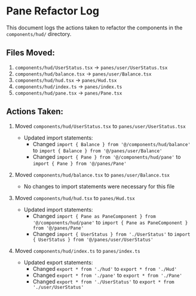 # Pane Refactor Log

This document logs the actions taken to refactor the components in the `components/hud/` directory.

## Files Moved:

1. `components/hud/UserStatus.tsx` -> `panes/user/UserStatus.tsx`
2. `components/hud/balance.tsx` -> `panes/user/Balance.tsx`
3. `components/hud/hud.tsx` -> `panes/Hud.tsx`
4. `components/hud/index.ts` -> `panes/index.ts`
5. `components/hud/pane.tsx` -> `panes/Pane.tsx`

## Actions Taken:

1. Moved `components/hud/UserStatus.tsx` to `panes/user/UserStatus.tsx`
   - Updated import statements:
     - Changed `import { Balance } from '@/components/hud/balance'` to `import { Balance } from '@/panes/user/Balance'`
     - Changed `import { Pane } from '@/components/hud/pane'` to `import { Pane } from '@/panes/Pane'`

2. Moved `components/hud/balance.tsx` to `panes/user/Balance.tsx`
   - No changes to import statements were necessary for this file

3. Moved `components/hud/hud.tsx` to `panes/Hud.tsx`
   - Updated import statements:
     - Changed `import { Pane as PaneComponent } from '@/components/hud/pane'` to `import { Pane as PaneComponent } from '@/panes/Pane'`
     - Changed `import { UserStatus } from './UserStatus'` to `import { UserStatus } from '@/panes/user/UserStatus'`

4. Moved `components/hud/index.ts` to `panes/index.ts`
   - Updated export statements:
     - Changed `export * from './hud'` to `export * from './Hud'`
     - Changed `export * from './pane'` to `export * from './Pane'`
     - Changed `export * from './UserStatus'` to `export * from './user/UserStatus'`
